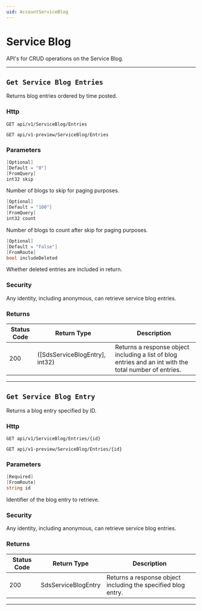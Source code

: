 ```yaml
---
uid: AccountServiceBlog
---
```


# Service Blog

API's for CRUD operations on the Service Blog.

***

## `Get Service Blog Entries`

Returns blog entries ordered by time posted.

### Http

`GET api/v1/ServiceBlog/Entries`

`GET api/v1-preview/ServiceBlog/Entries`


### Parameters

```csharp
[Optional]
[Default = "0"]
[FromQuery]
int32 skip
```

Number of blogs to skip for paging purposes.
```csharp
[Optional]
[Default = "100"]
[FromQuery]
int32 count
```

Number of blogs to count after skip for paging purposes.
```csharp
[Optional]
[Default = "False"]
[FromRoute]
bool includeDeleted
```

Whether deleted entries are included in return.


### Security

Any identity, including anonymous, can retrieve service blog entries.

### Returns

| Status Code | Return Type | Description | 
 | --- | --- | ---  | 
| 200 | ([SdsServiceBlogEntry], int32) | Returns a response object including a list of blog entries and an int with the total number of entries. | 


***

## `Get Service Blog Entry`

Returns a blog entry specified by ID.

### Http

`GET api/v1/ServiceBlog/Entries/{id}`

`GET api/v1-preview/ServiceBlog/Entries/{id}`


### Parameters

```csharp
[Required]
[FromRoute]
string id
```

Identifier of the blog entry to retrieve.


### Security

Any identity, including anonymous, can retrieve service blog entries.

### Returns

| Status Code | Return Type | Description | 
 | --- | --- | ---  | 
| 200 | SdsServiceBlogEntry | Returns a response object including the specified blog entry. | 


***


